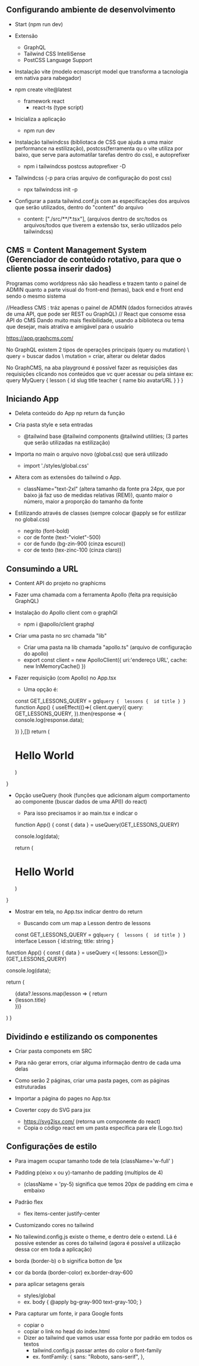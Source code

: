 ## Configurando ambiente de desenvolvimento

- Start (npm run dev)

-   Extensão

    -   GraphQL
    -   Tailwind CSS IntelliSense
    -   PostCSS Language Support

-   Instalação vite (modelo ecmascript model que transforma a tacnologia em nativa para nabegador)
-   npm create vite@latest

    -   framework react
        -   react-ts (type script)

-   Inicializa a aplicação

    -   npm run dev

-   Instalação tailwindcss (bibliotaca de CSS que ajuda a uma maior performance na estilização), postcss(ferramenta qu o vite utiliza por baixo, que serve para automatilar tarefas dentro do css), e autoprefixer

    -   npm i tailwindcss postcss autoprefixer -D

-   Tailwindcss (-p para crias arquivo de configuração do post css)

    -   npx tailwindcss init -p

-   Configurar a pasta tailwind.conf.js com as especificações dos arquivos que serão utilizados, dentro do "content" do arquivo
    -   content: ["./src/**/*.tsx"], (arquivos dentro de src/todos os arquivos/todos que tiverem a extensão tsx, serão utilizados pelo tailwindcss)

## CMS = Content Management System (Gerenciador de conteúdo rotativo, para que o cliente possa inserir dados)

Programas como worldpress não são headless e trazem tanto o painel de ADMIN quanto a parte visual do front-end (temas), back end e front end sendo o mesmo sistema

//Headless CMS : tráz apenas o painel de ADMIN (dados fornecidos através de uma API, que pode ser REST ou GraphQL)
// React que consome essa API do CMS 
Dando muito mais flexibilidade, usando a biblioteca ou tema que desejar, mais atrativa e amigável para o usuário

https://app.graphcms.com/


No GraphQL existem 2 tipos de operações principais (query ou mutation)
 \\ query = buscar dados
 \\ mutation = criar, alterar ou deletar dados

 No GraphCMS, na aba playground é possível fazer as requisições das requisições clicando nos conteúdos que vc quer acessar ou pela sintaxe 
 ex: 
query MyQuery {
  lesson {
    id
    slug
    title
    teacher {
      name
      bio
      avatarURL
    }
  }
}

## Iniciando App

-   Deleta conteúdo do App np return da função

-   Cria pasta style e seta entradas

    -   @tailwind base @tailwind components @tailwind utilities; (3 partes que serão utilizadas na estilização)

-   Importa no main o arquivo novo (global.css) que será utilizado

    -   import './styles/global.css'

-   Altera com as extensões do tailwind o App.

    -   className="text-2xl" (altera tamanho da fonte pra 24px, que por baixo já faz uso de medidas relativas (REM)), quanto maior o número, maior a proporção do tamanho da fonte

-   Estilizando através de classes (sempre colocar @apply se for estilizar no global.css)

    -   negrito (font-bold)
    -   cor de fonte (text-"violet"-500)
    -   cor de fundo (bg-zin-900 (cinza escuro))
    -   cor de texto (tex-zinc-100 (cinza claro))


## Consumindo a URL

-   Content API do projeto no graphicms
  - Fazer uma chamada com a ferramenta Apollo (feita pra requisição GraphQL)

- Instalação do Apollo client com o graphQl
  - npm i @apollo/client graphql

- Criar uma pasta no src chamada "lib"
  - Criar uma pasta na lib chamada "apollo.ts" (arquivo de configuração do apollo)
   - export const client = new ApolloClient({
    uri:'endereço URL',
    cache: new InMemoryCache()
})

- Fazer requisição (com Apollo) no App.tsx   

  - Uma opção é:

  const GET_LESSONS_QUERY = gql`
query { 
  lessons { 
    id
    title
  }
}
`
function App() {
  useEffect(()=>{
    client.query({
      query: GET_LESSONS_QUERY,
    }).then(response => {
      console.log(response.data);
      
    })
  },[])
  return (
    <h1 className="text-2xl" >Hello World</h1>
  )
}

- Opção useQuery (hook (funções que adicionam algum comportamento ao componente (buscar dados de uma API)) do react)

  - Para isso precisamos ir ao main.tsx e indicar o <ApolloProvider>

  function App() {
  const { data } = useQuery(GET_LESSONS_QUERY)

  console.log(data);
  

  return (
    <h1 className="text-2xl" >Hello World</h1>
  )
}

- Mostrar em tela, no App.tsx indicar dentro do return
  - Buscando com um map a Lesson dentro de lessons 

  const GET_LESSONS_QUERY = gql`
query { 
  lessons { 
    id
    title
  }
}
`
interface Lesson {
  id:string;
  title: string
}

function App() {
  const { data } = useQuery <{ lessons: Lesson[]}> (GET_LESSONS_QUERY)

  console.log(data);
  

  return (
    <ul>
      {data?.lessons.map(lesson => {
        return <li>{lesson.title}</li>
      })}
    </ul>
  )
}

## Dividindo e estilizando os componentes

- Criar pasta componets em SRC

- Para não gerar errors, criar alguma informação dentro de cada uma delas

- Como serão 2 páginas, criar uma pasta pages, com as páginas estruturadas

- Importar a página do pages no App.tsx

- Coverter copy do SVG para jsx
  - https://svg2jsx.com/ (retorna um componente do react)
  - Copia o código react em um pasta específica para ele (Logo.tsx)

## Configurações de estilo

- Para imagem ocupar tamanho tode de tela (className='w-full' )

- Padding p(eixo x ou y)-tamanho de padding (multiplos de 4) 
  - (className = 'py-5) significa que temos 20px de padding em cima e embaixo

- Padrão flex
  - flex items-center justify-center

- Customizando cores no tailwind
 - No tailewind.config.js existe o theme, e dentro dele o extend. Lá é possive estender as cores do tailwind (agora é possível a utilização dessa cor em toda a aplicação)

 - borda (border-b) o b significa botton de 1px

 - cor da borda (border-color) ex.border-dray-600

- para aplicar setagens gerais
  - styles/global
  - ex. body {
    @apply bg-gray-900 text-gray-100;
}

- Para capturar um fonte, ir para Google fonts 
  - copiar o <link>
  - copiar o link no head do index.html
  - Dizer ao tailwind que vamos usar essa fonte por padrão em todos os textos
    - tailwind.config.js passar antes do color o font-family 
    - ex. fontFamily: {
                sans: "Roboto, sans-serif",
            },

